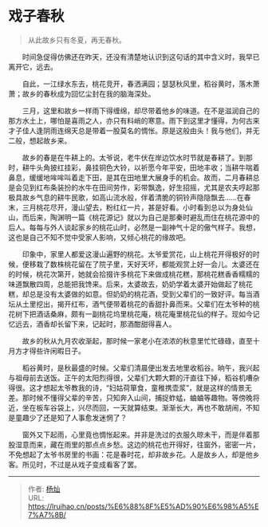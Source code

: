 # 戏子春秋


> 从此故乡只有冬夏，再无春秋。

<!--more-->

&emsp;&emsp;时间急促得仿佛还在昨天，还没有清楚地认识到这句话的其中含义时，我早已离开它，远去。

　　自此，一江绿水东去，桃花竞开，春洒满园；瑟瑟秋风里，稻谷黄时，落木萧萧；故乡的春秋成为回忆尘封在我的脑海深处。

　　三月，这里和故乡一样雨下得缠绵，却尽带着他乡的味道。在不是滋润自己的那方水土上，哪怕是喜雨之人，亦只有料峭的寒意。雨下到这里才懂得，为何古来才子佳人逢阴雨连绵天总是带着一股莫名的惆怅。原是这般由头！我与他们，并无二般，想起故乡来。

　　故乡的春是在牛耕上的。太爷说，老牛伏在岸边饮水时节就是春耕了。到那时，耕牛头角披红挂彩，鼻挂铜色大铃，以祈愿今年平安，田地丰收；当耕牛喘着鼻息，缓缓地哞哞叫着走下田，是其在田地里大展身手的机会。故而，二月春耕总是会见到红布条装扮的水牛在田间劳作，彩带飘逸，好生招摇，尤其是农夫哼起那极具故乡气息的耕牛民歌，如高山流水般，伴着清脆的铜铃声隐隐飘去……在春末，三月桃花尽开，漫山望去，粉红红一片，甚是好看。小时看到总以为身处仙山，而后来，陶渊明一篇《桃花源记》就以为自己是那秦时避乱而住在桃花源中的后人。每每与外人谈起家乡的桃花山时，必然是一副神气十足的傲气样子。我想，这也是自己不知不觉中受家人影响，又倾心桃花的缘故吧。

　　印象中，家里人都爱这漫山遍野的桃花。太爷爱赏花，山上桃花开得极好的时候，便移栽了数株桃花留在了院子里，天好天坏，都能观赏上好一会儿。太婆还在的时候，桃花次第开，她就会拾掇许多桃花下来做成桃花糕，那桃花糕香香糯糯的味道飘散四周，总能把我馋来。后来，太婆故去，奶奶学着太婆开始做起了桃花糕，却总是没有太婆做的如意。但奶奶的桃花酒，受到父辈们的一致好评。每当酒坛从土里挖出，揭开红布，酒气便带着桃花的香甜扑鼻而来。父辈们在太爷种的桃花树下把酒话桑麻，颇有一副桃花坞里桃花庵，桃花庵里桃花仙的样子。现如今记忆远去，酒香却长留下来，记起时，那酒酣甜得喜人。

　　故乡的秋从九月农收渐起，那时候一家老小在浓浓的秋意里忙忙碌碌，直至十月方才得些许闲暇日子。

　　稻谷黄时，是秋最盛的时候。父辈们清晨便出发去地里收稻谷。晌午，我兴起与祖母前去送饭。正午的太阳烈得很，父辈们大颗大颗的汗直往下掉，稻谷机嘈杂得很。这才想起太爷教我的诗，“妇姑荷箪食，童稚携壶浆”，就是这样的情景无差。那时候不懂得父辈的辛苦，只知奔入山间，捕捉蚱蜢，蛐蛐等趣物。等傍晚将近，坐在板车谷袋上，兴尽而回，一天就算结束。渐渐长大，再也不敢胡闹，不知是童趣少了还是知了人事愈发迷惘了？

　　窗外又下起雨，心里竟也惆怅起来。并非是洗过的衣服久晾未干，而是伴着那股湿意而来，藏在雨里的那点点乡愁。这边的桃花也开得好，往窗外，密密一片，不免想起了太爷书房里的书画：花是春时花，却非故乡花。人是故乡人，却是他乡客。所见时，不过是从戏子变成看客了罢。 

---

> 作者: [杨灿](mailto:1845280636@qq.com)  
> URL: https://lruihao.cn/posts/%E6%88%8F%E5%AD%90%E6%98%A5%E7%A7%8B/  

